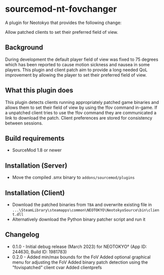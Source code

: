 # sourcemod-nt-fovchanger
A plugin for Neotokyo that provides the following change:

Allow patched clients to set their preferred field of view.

## Background
During development the default player field of view was fixed to 75 degrees which has been reported to cause motion sickness and nausea in some players. This plugin and client patch aim to provide a long needed QoL improvement by allowing the player to set their preferred field of view.

## What this plugin does
This plugin detects clients running appropriately patched game binaries and allows them to set their field of view by using the !fov command in-game. If a unpatched client tries to use the !fov command they are communicated a link to download the patch. Client preferences are stored for consistency between sessions.

## Build requirements
* SourceMod 1.8 or newer

## Installation (Server)
* Move the compiled .smx binary to `addons/sourcemod/plugins`

## Installation (Client)
* Download the patched binaries from `TBA` and overwrite existing file in `...\SteamLibrary\steamapps\common\NEOTOKYO\NeotokyoSource\bin\client.dll`
* Alternatively download the Python binary patcher script and run it

## Changelog
 * 0.1.0 - Initial debug release (March 2023) for NEOTOKYO° (App ID: 244630, Build ID: 1981783)
 * 0.2.0 - Added min/max bounds for the FoV
           Added optional graphical menu for adjusting the FoV
           Added binary patch detection using the "fovispatched" client cvar
           Added clientprefs
